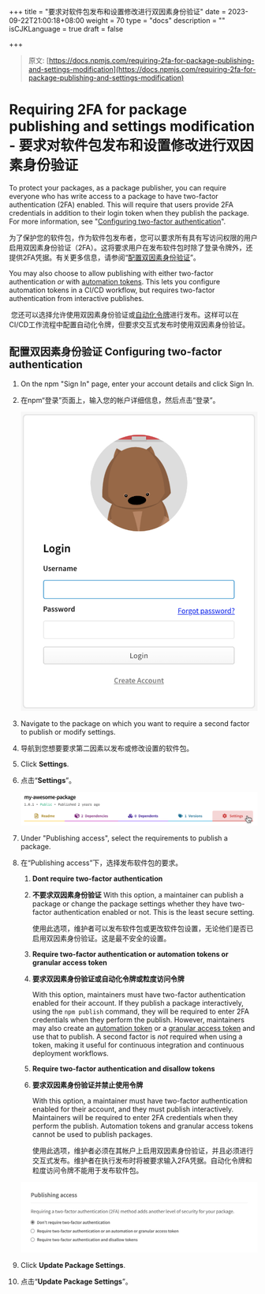 +++
title = "要求对软件包发布和设置修改进行双因素身份验证"
date = 2023-09-22T21:00:18+08:00
weight = 70
type = "docs"
description = ""
isCJKLanguage = true
draft = false

+++

> 原文: [https://docs.npmjs.com/requiring-2fa-for-package-publishing-and-settings-modification](https://docs.npmjs.com/requiring-2fa-for-package-publishing-and-settings-modification)

# Requiring 2FA for package publishing and settings modification - 要求对软件包发布和设置修改进行双因素身份验证

To protect your packages, as a package publisher, you can require everyone who has write access to a package to have two-factor authentication (2FA) enabled. This will require that users provide 2FA credentials in addition to their login token when they publish the package. For more information, see "[Configuring two-factor authentication](configuring-two-factor-authentication)".

​	为了保护您的软件包，作为软件包发布者，您可以要求所有具有写访问权限的用户启用双因素身份验证（2FA）。这将要求用户在发布软件包时除了登录令牌外，还提供2FA凭据。有关更多信息，请参阅“[配置双因素身份验证](configuring-two-factor-authentication)”。

You may also choose to allow publishing with either two-factor authentication *or* with [automation tokens](creating-and-viewing-access-tokens#creating-granular-access-tokens-on-the-website). This lets you configure automation tokens in a CI/CD workflow, but requires two-factor authentication from interactive publishes.

​	您还可以选择允许使用双因素身份验证或[自动化令牌](creating-and-viewing-access-tokens#creating-granular-access-tokens-on-the-website)进行发布。这样可以在CI/CD工作流程中配置自动化令牌，但要求交互式发布时使用双因素身份验证。

## 配置双因素身份验证 Configuring two-factor authentication

1. On the npm "Sign In" page, enter your account details and click Sign In.

2. 在npm“登录”页面上，输入您的帐户详细信息，然后点击“登录”。

   ![Screenshot of npm login dialog](Requiring2FAforpackagepublishingandsettingsmodification_img/user-login.png)

3. Navigate to the package on which you want to require a second factor to publish or modify settings.

4. 导航到您想要要求第二因素以发布或修改设置的软件包。

5. Click **Settings**.

6. 点击“**Settings**”。

   ![Screenshot showing the admin tab on a package page](Requiring2FAforpackagepublishingandsettingsmodification_img/2fa-package-admin.png)

7. Under "Publishing access", select the requirements to publish a package.

8. 在“Publishing access”下，选择发布软件包的要求。

   1. **Dont require two-factor authentication** 

   2. **不要求双因素身份验证**
      With this option, a maintainer can publish a package or change the package settings whether they have two-factor authentication enabled or not. This is the least secure setting.

      使用此选项，维护者可以发布软件包或更改软件包设置，无论他们是否已启用双因素身份验证。这是最不安全的设置。

   3. **Require two-factor authentication or automation tokens or granular access token**

   4. **要求双因素身份验证或自动化令牌或粒度访问令牌**

      With this option, maintainers must have two-factor authentication enabled for their account. If they publish a package interactively, using the `npm publish` command, they will be required to enter 2FA credentials when they perform the publish. However, maintainers may also create an [automation token](creating-and-viewing-access-tokens#creating-granular-access-tokens-on-the-website) or a [granular access token](creating-and-viewing-access-tokens#creating-granular-access-tokens-on-the-website) and use that to publish. A second factor is *not* required when using a token, making it useful for continuous integration and continuous deployment workflows.

   5. **Require two-factor authentication and disallow tokens**

   6. **要求双因素身份验证并禁止使用令牌**

      With this option, a maintainer must have two-factor authentication enabled for their account, and they must publish interactively. Maintainers will be required to enter 2FA credentials when they perform the publish. Automation tokens and granular access tokens cannot be used to publish packages.

      使用此选项，维护者必须在其帐户上启用双因素身份验证，并且必须进行交互式发布。维护者在执行发布时将被要求输入2FA凭据。自动化令牌和粒度访问令牌不能用于发布软件包。

   ![Screenshot showing the require two-factor option for a package](Requiring2FAforpackagepublishingandsettingsmodification_img/2fa-package-setting.png)

9. Click **Update Package Settings**.

10. 点击“**Update Package Settings**”。

